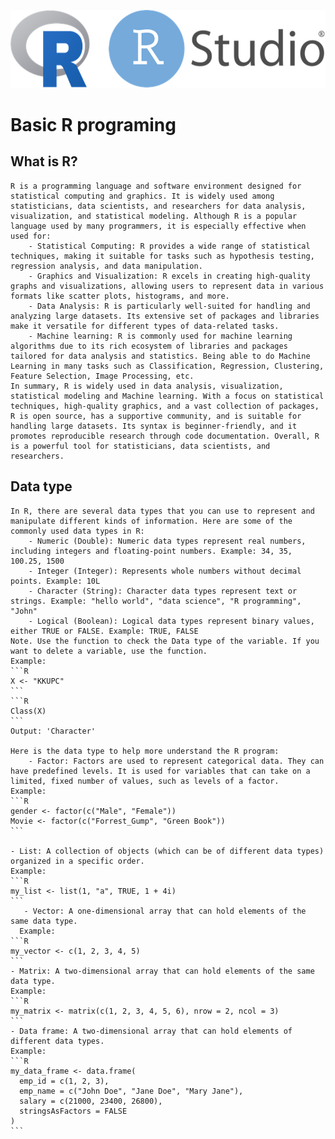 ![](./img/R_logo.png)

# **Basic R programing**

## **What is R?**

    R is a programming language and software environment designed for statistical computing and graphics. It is widely used among statisticians, data scientists, and researchers for data analysis, visualization, and statistical modeling. Although R is a popular language used by many programmers, it is especially effective when used for:
    	- Statistical Computing: R provides a wide range of statistical techniques, making it suitable for tasks such as hypothesis testing, regression analysis, and data manipulation.
        - Graphics and Visualization: R excels in creating high-quality graphs and visualizations, allowing users to represent data in various formats like scatter plots, histograms, and more.
        - Data Analysis: R is particularly well-suited for handling and analyzing large datasets. Its extensive set of packages and libraries make it versatile for different types of data-related tasks.
        - Machine learning: R is commonly used for machine learning algorithms due to its rich ecosystem of libraries and packages tailored for data analysis and statistics. Being able to do Machine Learning in many tasks such as Classification, Regression, Clustering, Feature Selection, Image Processing, etc.
    In summary, R is widely used in data analysis, visualization, statistical modeling and Machine learning. With a focus on statistical techniques, high-quality graphics, and a vast collection of packages, R is open source, has a supportive community, and is suitable for handling large datasets. Its syntax is beginner-friendly, and it promotes reproducible research through code documentation. Overall, R is a powerful tool for statisticians, data scientists, and researchers.

## **Data type**
    In R, there are several data types that you can use to represent and manipulate different kinds of information. Here are some of the commonly used data types in R:
        - Numeric (Double): Numeric data types represent real numbers, including integers and floating-point numbers. Example: 34, 35, 100.25, 1500
        - Integer (Integer): Represents whole numbers without decimal points. Example: 10L
        - Character (String): Character data types represent text or strings. Example: "hello world", "data science", "R programming", "John"
        - Logical (Boolean): Logical data types represent binary values, either TRUE or FALSE. Example: TRUE, FALSE
    Note. Use the function to check the Data type of the variable. If you want to delete a variable, use the function.
    Example:
    ```R
    X <- "KKUPC"
    ```
    ```R
    Class(X)
    ```
    Output: 'Character'

    Here is the data type to help more understand the R program:
        - Factor: Factors are used to represent categorical data. They can have predefined levels. It is used for variables that can take on a limited, fixed number of values, such as levels of a factor.
    Example:
    ```R
    gender <- factor(c("Male", "Female"))
    Movie <- factor(c("Forrest_Gump", "Green Book"))
    ```
    
    - List: A collection of objects (which can be of different data types) organized in a specific order.
    Example:
    ```R
    my_list <- list(1, "a", TRUE, 1 + 4i)
    ```   
       - Vector: A one-dimensional array that can hold elements of the same data type.
      Example:
    ```R
    my_vector <- c(1, 2, 3, 4, 5)
    ```
    - Matrix: A two-dimensional array that can hold elements of the same data type.
    Example:
    ```R
    my_matrix <- matrix(c(1, 2, 3, 4, 5, 6), nrow = 2, ncol = 3)
    ```
    - Data frame: A two-dimensional array that can hold elements of different data types.
    Example:
    ```R
    my_data_frame <- data.frame(
      emp_id = c(1, 2, 3),
      emp_name = c("John Doe", "Jane Doe", "Mary Jane"),
      salary = c(21000, 23400, 26800),
      stringsAsFactors = FALSE
    )
    ```





